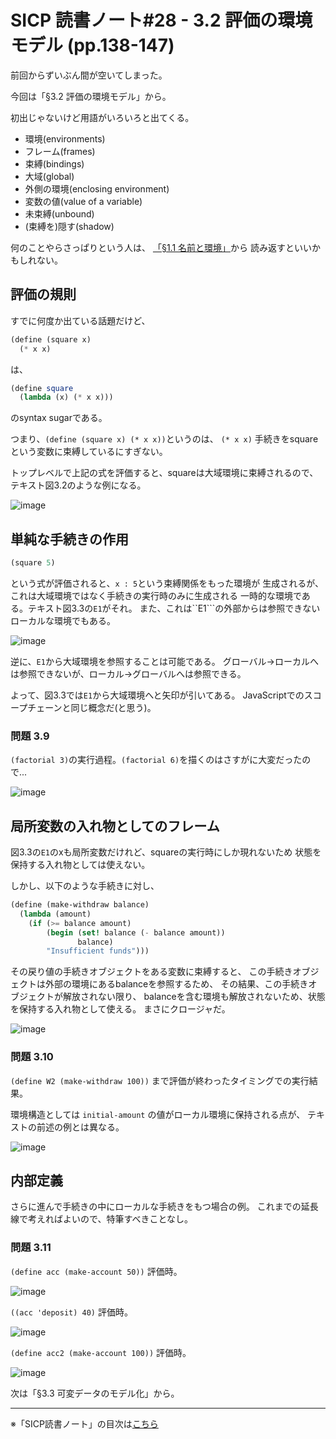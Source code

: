 SICP 読書ノート#28 - 3.2 評価の環境モデル (pp.138-147)
======================================

前回からずいぶん間が空いてしまった。

今回は「§3.2 評価の環境モデル」から。

初出じゃないけど用語がいろいろと出てくる。

- 環境(environments)
- フレーム(frames)
- 束縛(bindings)
- 大域(global)
- 外側の環境(enclosing environment)
- 変数の値(value of a variable)
- 未束縛(unbound)
- (束縛を)隠す(shadow)

何のことやらさっぱりという人は、
[「§1.1 名前と環境」](/entry/sicp/002-ch1.1.md)から
読み返すといいかもしれない。


評価の規則
--------------------------------

すでに何度か出ている話題だけど、

```scheme
(define (square x)
  (* x x)
```

は、

```scheme
(define square
  (lambda (x) (* x x)))
```

のsyntax sugarである。

つまり、```(define (square x) (* x x))```というのは、
```(* x x)``` 手続きをsquareという変数に束縛しているにすぎない。

トップレベルで上記の式を評価すると、squareは大域環境に束縛されるので、
テキスト図3.2のような例になる。

![image](https://farm6.staticflickr.com/5577/15240863915_04667d6c57_o_d.png)


単純な手続きの作用
--------------------------------

```scheme
(square 5)
```

という式が評価されると、```x : 5```という束縛関係をもった環境が
生成されるが、これは大域環境ではなく手続きの実行時のみに生成される
一時的な環境である。テキスト図3.3の```E1```がそれ。
また、これは``E1```の外部からは参照できないローカルな環境でもある。

![image](https://farm4.staticflickr.com/3898/15240863815_26a4422e0f_o_d.png)

逆に、```E1```から大域環境を参照することは可能である。
グローバル→ローカルへは参照できないが、ローカル→グローバルへは参照できる。

よって、図3.3では```E1```から大域環境へと矢印が引いてある。
JavaScriptでのスコープチェーンと同じ概念だ(と思う)。


### 問題 3.9

```(factorial 3)```の実行過程。```(factorial 6)```を描くのはさすがに大変だったので...

![image](https://farm4.staticflickr.com/3901/15054374919_dd91d7c6bc_o_d.png)


局所変数の入れ物としてのフレーム
--------------------------------

図3.3の```E1```のxも局所変数だけれど、squareの実行時にしか現れないため
状態を保持する入れ物としては使えない。

しかし、以下のような手続きに対し、

```scheme
(define (make-withdraw balance)
  (lambda (amount)
    (if (>= balance amount)
        (begin (set! balance (- balance amount))
               balance)
        "Insufficient funds")))
```

その戻り値の手続きオブジェクトをある変数に束縛すると、
この手続きオブジェクトは外部の環境にあるbalanceを参照するため、
その結果、この手続きオブジェクトが解放されない限り、
balanceを含む環境も解放されないため、状態を保持する入れ物として使える。
まさにクロージャだ。

![image](https://farm6.staticflickr.com/5553/15054183830_0b605c2780_o_d.png)


### 問題 3.10

```(define W2 (make-withdraw 100))``` まで評価が終わったタイミングでの実行結果。

環境構造としては ```initial-amount``` の値がローカル環境に保持される点が、
テキストの前述の例とは異なる。

![image](https://farm4.staticflickr.com/3840/15238046211_fdbf4d358e_o_d.png)


内部定義
--------------------------------

さらに進んで手続きの中にローカルな手続きをもつ場合の例。
これまでの延長線で考えればよいので、特筆すべきことなし。

### 問題 3.11

```(define acc (make-account 50))``` 評価時。

![image](https://farm6.staticflickr.com/5596/15241128245_5e4abe86eb_o_d.png)

```((acc 'deposit) 40)``` 評価時。

![image](https://farm6.staticflickr.com/5565/15241128055_a0d662fda4_o_d.png)

```(define acc2 (make-account 100))``` 評価時。

![image](https://farm6.staticflickr.com/5555/15218115766_6812503fbf_o_d.png)


次は「§3.3 可変データのモデル化」から。

--------------------------------

※「SICP読書ノート」の目次は[こちら](/entry/sicp/index)



